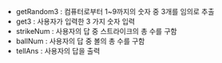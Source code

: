 - getRandom3 : 컴퓨터로부터 1~9까지의 숫자 중 3개를 임의로 추출
- get3 : 사용자가 입력한 3 가지 숫자 입력
- strikeNum : 사용자의 답 중 스트라이크의 총 수를 구함
- ballNum : 사용자의 답 중 볼의 총 수를 구함
- tellAns : 사용자의 답을 출력
